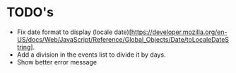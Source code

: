 # TODO's

- Fix date format to display (locale date)[https://developer.mozilla.org/en-US/docs/Web/JavaScript/Reference/Global_Objects/Date/toLocaleDateString].
- Add a division in the events list to divide it by days.
- Show better error message

